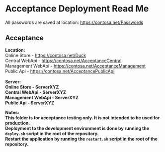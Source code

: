 # Acceptance Deployment Read Me

All passwords are saved at location: https://contosa.net/Passwords

## Acceptance
<b>Location:</b> <br/>
Online Store - https://contosa.net/Duck<br/>
Central WebApi - https://contosa.net/AcceptanceCentral<br/>
Management WebApi - https://contosa.net/AcceptanceManagement<br/>
Public Api - https://contosa.net/AcceptancePublicApi<br/>
<br/>
<b>Server:<b/></br>
Online Store - ServerXYZ<br/>
Central WebApi - ServerXYZ<br/>
Management WebApi - ServerXYZ<br/>
Public Api - ServerXYZ<br/>

<b>Notes:</b><br/>
This folder is for acceptance testing only. It is not intended to be used for production.<br/>
Deployment to the development environment is done by running the `deploy.sh` script in the root of the repository.<br/>
Restart the application by running the `restart.sh` script in the root of the repository.<br/>
